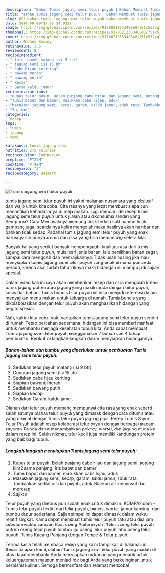 ```yaml
---
description: "Bahan Tumis jagung semi telur puyuh | Bahan Membuat Tumis jagung semi telur puyuh Yang Bikin Ngiler"
title: "Bahan Tumis jagung semi telur puyuh | Bahan Membuat Tumis jagung semi telur puyuh Yang Bikin Ngiler"
slug: 692-bahan-tumis-jagung-semi-telur-puyuh-bahan-membuat-tumis-jagung-semi-telur-puyuh-yang-bikin-ngiler
date: 2020-09-09T23:36:24.922Z
image: https://img-global.cpcdn.com/recipes/91760212353488e8/751x532cq70/tumis-jagung-semi-telur-puyuh-foto-resep-utama.jpg
thumbnail: https://img-global.cpcdn.com/recipes/91760212353488e8/751x532cq70/tumis-jagung-semi-telur-puyuh-foto-resep-utama.jpg
cover: https://img-global.cpcdn.com/recipes/91760212353488e8/751x532cq70/tumis-jagung-semi-telur-puyuh-foto-resep-utama.jpg
author: Rodney Ramsey
ratingvalue: 3.6
reviewcount: 8
recipeingredient:
- " telur puyuh matang isi 9 btr"
- " jagung semi isi 15 bh"
- " cabe hijau keriting"
- " bawang merah"
- " bawang putih"
- " kecap"
- " Garam kaldu jamur"
recipeinstructions:
- "Kupas telur puyuh. Belah panjang cabe hijau dan jagung semi, potong kira2 sama panjang. Iris baput dan bamer"
- "Tumis baput dan bamer, masukkan cabe hijau, aduk"
- "Masukkan jagung semi, kecap, garam, kaldu jamur, aduk rata. Tambahkan sedikit air dan puyuh, aduk. Biarkan air menyusut dan meresap"
- "Sajikan"
categories:
- Resep
tags:
- tumis
- jagung
- semi

katakunci: tumis jagung semi 
nutrition: 275 calories
recipecuisine: Indonesian
preptime: "PT24M"
cooktime: "PT42M"
recipeyield: "2"
recipecategory: Dessert

---
```



![Tumis jagung semi telur puyuh](https://img-global.cpcdn.com/recipes/91760212353488e8/751x532cq70/tumis-jagung-semi-telur-puyuh-foto-resep-utama.jpg)


tumis jagung semi telur puyuh ini yakni makanan nusantara yang ekslusif dan wajib untuk kita coba. Cita rasanya yang lezat membuat siapa pun menantikan kehadirannya di meja makan.
Lagi mencari ide resep tumis jagung semi telur puyuh untuk jualan atau dikonsumsi sendiri yang Sempurna? Cara Memasaknya memang tidak terlalu sulit namun tidak gampang juga. seandainya keliru mengolah maka hasilnya akan hambar dan bahkan tidak sedap. Padahal tumis jagung semi telur puyuh yang enak harusnya sih punya aroma dan rasa yang bisa memancing selera kita.

Banyak hal yang sedikit banyak mempengaruhi kualitas rasa dari tumis jagung semi telur puyuh, mulai dari jenis bahan, lalu pemilihan bahan segar, sampai cara mengolah dan menyajikannya. Tidak usah pusing jika mau menyiapkan tumis jagung semi telur puyuh yang enak di mana pun anda berada, karena asal sudah tahu triknya maka hidangan ini mampu jadi sajian spesial.

Dalam video kali ini saya akan memberikan resep dan cara mengolah kreasi tumis jagung putren atau jagung yang masih muda dengan telur puyuh, sosis dan bahan. Tumis buncis telur puyuh ini bisa menjadi referensi dalam menyajikan menu makan untuk keluarga di rumah. Tumis buncis yang dikolaborasikan dengan telur puyuh akan menghasilkan hidangan yang begitu spesial.


Nah, kali ini kita coba, yuk, variasikan tumis jagung semi telur puyuh sendiri di rumah. Tetap berbahan sederhana, hidangan ini bisa memberi manfaat untuk membantu menjaga kesehatan tubuh kita. Anda dapat membuat Tumis jagung semi telur puyuh menggunakan 7 bahan dan 4 tahap pembuatan. Berikut ini langkah-langkah dalam menyiapkan hidangannya.

<!--inarticleads1-->

##### Bahan-bahan dan bumbu yang diperlukan untuk pembuatan Tumis jagung semi telur puyuh:

1. Sediakan  telur puyuh matang (isi 9 btr)
1. Gunakan  jagung semi (isi 15 bh)
1. Sediakan  cabe hijau keriting
1. Siapkan  bawang merah
1. Sediakan  bawang putih
1. Siapkan  kecap
1. Sediakan  Garam, kaldu jamur,


Olahan dari telur puyuh memang mempunyai cita rasa yang enak seperti salah satunya olahan telur puyuh yang dimasak dengan cara ditumis atau yang dikenal dengan tumis telur puyuh jagung pipil. Resep Tumis Sayur Telur Puyuh adalah resep kolaborasi telur puyuh dengan berbagai macam sayuran. Bunda dapat menambahkan pokcoy, wortel, dan jagung muda ke dalam resep ini. Selain nikmat, telur kecil juga memiliki kandungan protein yang baik bagi tubuh. 

<!--inarticleads2-->

##### Langkah-langkah menyiapkan Tumis jagung semi telur puyuh:

1. Kupas telur puyuh. Belah panjang cabe hijau dan jagung semi, potong kira2 sama panjang. Iris baput dan bamer
1. Tumis baput dan bamer, masukkan cabe hijau, aduk
1. Masukkan jagung semi, kecap, garam, kaldu jamur, aduk rata. Tambahkan sedikit air dan puyuh, aduk. Biarkan air menyusut dan meresap
1. Sajikan


Telur puyuh yang direbus pun sudah enak untuk dimakan. KOMPAS.com - Tumis telur puyuh terdiri dari telur puyuh, buncis, wortel, jamur kancing, dan bumbu dapur sederhana. Sajian simpel ini dapat dimasak dalam waktu relatif singkat. Kamu dapat membuat tumis telur puyuh satu atau dua jam sebelum waktu sarapan tiba. oseng #telurpuyuh #telur oseng telur puyuh putren oseng telur puyuh lombok ijo oseng telur puyuh tahu oseng telur puyuh. Tumis Kacang Panjang dengan Tempe &amp; Telur puyuh. 

Terima kasih telah membaca resep yang kami tampilkan di halaman ini. Besar harapan kami, olahan Tumis jagung semi telur puyuh yang mudah di atas dapat membantu Anda menyiapkan makanan yang menarik untuk keluarga/teman maupun menjadi ide bagi Anda yang berkeinginan untuk berbisnis kuliner. Semoga bermanfaat dan selamat mencoba!
